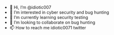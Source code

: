 - 👋 Hi, I’m @idiotic007
- 👀 I’m interested in cyber security and bug hunting 
- 🌱 I’m currently learning security testing 
- 💞️ I’m looking to collaborate on bug hunting 
- 📫 How to reach me idiotic0071
   twitter
<!---
idiotic007/idiotic007 is a ✨ special ✨ repository because its `README.md` (this file) appears on your GitHub profile.
You can click the Preview link to take a look at your changes.
--->
